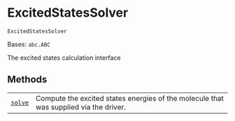 # ExcitedStatesSolver



`ExcitedStatesSolver`

Bases: `abc.ABC`

The excited states calculation interface

## Methods

|                                                                                                                                                                                |                                                                                       |
| ------------------------------------------------------------------------------------------------------------------------------------------------------------------------------ | ------------------------------------------------------------------------------------- |
| [`solve`](qiskit.chemistry.algorithms.ExcitedStatesSolver.solve#qiskit.chemistry.algorithms.ExcitedStatesSolver.solve "qiskit.chemistry.algorithms.ExcitedStatesSolver.solve") | Compute the excited states energies of the molecule that was supplied via the driver. |
